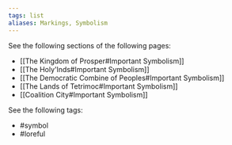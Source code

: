 ```yaml
---
tags: list
aliases: Markings, Symbolism
---
```


See the following sections of the following pages:
- [[The Kingdom of Prosper#Important Symbolism]]
- [[The Holy'lnds#Important Symbolism]]
- [[The Democratic Combine of Peoples#Important Symbolism]]
- [[The Lands of Tetrimoc#Important Symbolism]]
- [[Coalition City#Important Symbolism]]

See the following tags:
- #symbol
- #loreful 